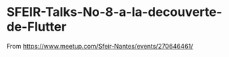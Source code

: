 # SFEIR-Talks-No-8-a-la-decouverte-de-Flutter
From https://www.meetup.com/Sfeir-Nantes/events/270646461/
